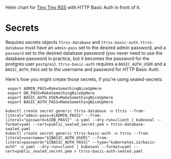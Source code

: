 Helm chart for [Tiny Tiny RSS](https://tt-rss.org/) with HTTP Basic Auth in front of it.

# Secrets

Requires secrets objects `ttrss-database` and `ttrss-basic-auth`.  `ttrss-database` must have an `admin-pass` set to the desired admin password, and a `password` set to the desired database password (you never need to use the database password in practice, but it becomes the password for the postgres user `postgres`).  `ttrss-basic-auth` requires a `BASIC_AUTH_USER` and a `BASIC_AUTH_PASS` set to the username and password for HTTP Basic Auth.

Here's how you might create those secrets, if you're using sealed-secrets:

```
 export ADMIN_PASS=MakeSomethingNiceUpHere
 export DB_PASS=MakeSomethingNiceUpHere
 export BASIC_AUTH_USER=MakeSomethingNiceUpHere
 export BASIC_AUTH_PASS=MakeSomethingNiceUpHere

kubectl create secret generic ttrss-database -n ttrss --from-literal="admin-pass=${ADMIN_PASS}" --from-literal="password=${DB_PASS}" -o yaml --dry-run=client | kubeseal --format=yaml --cert=public_sealed_secret.pem > ttrss-database-sealed.yaml
kubectl create secret generic ttrss-basic-auth -n ttrss --from-literal=username="${BASIC_AUTH_USER}" --from-literal=password="${BASIC_AUTH_PASS}" --type="kubernetes.io/basic-auth" -o yaml --dry-run=client | kubeseal --format=yaml --cert=public_sealed_secret.pem > ttrss-basic-auth-sealed.yaml
```
